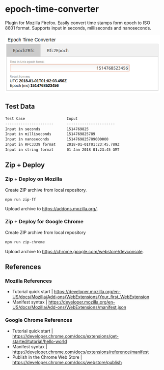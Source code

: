 # epoch-time-converter

Plugin for Mozilla Firefox. Easily convert time stamps form epoch to ISO 8601 format. Supports input in seconds, milliseconds and nanoseconds.

![Preview](doc/preview.png)

## Test Data

```txt
Test Case                   Input
----------------------      ----------------------
Input in seconds            1514769825
Input in milliseconds       1514769825789
Input in nanoseconds        1514769825789000000
Input in RFC3339 format     2018-01-01T01:23:45.789Z
Input in string format      01 Jan 2018 01:23:45 GMT
```

## Zip + Deploy

### Zip + Deploy on Mozilla

Create ZIP archive from local repository.

```sh
npm run zip-ff
```

Upload archive to <https://addons.mozilla.org/>.

### Zip + Deploy for Google Chrome

Create ZIP archive from local repository

```sh
npm run zip-chrome
```

Upload archive to <https://chrome.google.com/webstore/devconsole>.

## References

### Mozilla References

- Tutorial quick start | <https://developer.mozilla.org/en-US/docs/Mozilla/Add-ons/WebExtensions/Your_first_WebExtension>
- Manifest syntax | <https://developer.mozilla.org/en-US/docs/Mozilla/Add-ons/WebExtensions/manifest.json>

### Google Chrome References

- Tutorial quick start | <https://developer.chrome.com/docs/extensions/get-started/tutorial/hello-world>
- Manifest syntax | <https://developer.chrome.com/docs/extensions/reference/manifest>
- Publish in the Chrome Web Store | <https://developer.chrome.com/docs/webstore/publish>
